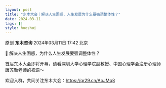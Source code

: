 ```yaml
---
layout: post
title: "东木大会｜解决人生困惑，人生发展为什么要强调整体性？"
date: 2024-03-11
tags: []
style: huoshui
---
```


原创 **东木咨询** 2024年03月11日 17:42 北京

🌿 解决人生困惑，为什么人生发展要强调整体性？  
  
首届东木大会即将开幕，请看深圳大学心理学院副教授、中国心理学会注册心理师唐苏勤老师的祝语～  
  
欢迎入群，共同关注东木大会：https://qr29.cn/AoJMq8